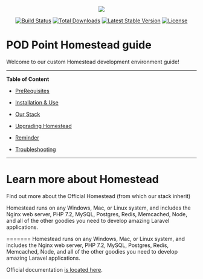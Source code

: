 <p align="center"><img src="https://laravel.com/assets/img/components/logo-homestead.svg"></p>

<p align="center">
<a href="https://travis-ci.org/laravel/homestead"><img src="https://travis-ci.org/laravel/homestead.svg" alt="Build Status"></a>
<a href="https://packagist.org/packages/laravel/homestead"><img src="https://poser.pugx.org/laravel/homestead/d/total.svg" alt="Total Downloads"></a>
<a href="https://packagist.org/packages/laravel/homestead"><img src="https://poser.pugx.org/laravel/homestead/v/stable.svg" alt="Latest Stable Version"></a>
<a href="https://packagist.org/packages/laravel/homestead"><img src="https://poser.pugx.org/laravel/homestead/license.svg" alt="License"></a>
</p>

# POD Point Homestead guide
Welcome to our custom Homestead development environment guide!

***

**Table of Content**

* [PreRequisites](./docs/PreRequisites.md)

* [Installation & Use](./docs/InstallationAndUse.md)

* [Our Stack](./docs/OurStack.md)

* [Upgrading Homestead](./docs/UpgradingHomestead.md)

* [Reminder](./docs/Reminder.md)

* [Troubleshooting](./docs/Troubleshooting.md)

***

# Learn more about Homestead
Find out more about the Official Homestead (from which our stack inherit)

Homestead runs on any Windows, Mac, or Linux system, and includes the Nginx web server, PHP 7.2, MySQL, Postgres, Redis, Memcached, Node, and all of the other goodies you need to develop amazing Laravel applications.

=======
Homestead runs on any Windows, Mac, or Linux system, and includes the Nginx web server, PHP 7.2, MySQL, Postgres, Redis, Memcached, Node, and all of the other goodies you need to develop amazing Laravel applications.

Official documentation [is located here](https://laravel.com/docs/homestead).
